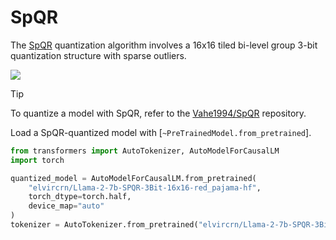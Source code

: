 <!--Copyright 2025 The HuggingFace Team. All rights reserved.

Licensed under the Apache License, Version 2.0 (the "License"); you may not use this file except in compliance with
the License. You may obtain a copy of the License at

http://www.apache.org/licenses/LICENSE-2.0

Unless required by applicable law or agreed to in writing, software distributed under the License is distributed on
an "AS IS" BASIS, WITHOUT WARRANTIES OR CONDITIONS OF ANY KIND, either express or implied. See the License for the
specific language governing permissions and limitations under the License.

⚠️ Note that this file is in Markdown but contain specific syntax for our doc-builder (similar to MDX) that may not be
rendered properly in your Markdown viewer.

-->

# SpQR

The [SpQR]((https://hf.co/papers/2306.03078)) quantization algorithm involves a 16x16 tiled bi-level group 3-bit quantization structure with sparse outliers.

<div class="flex justify-center">
    <img src="https://huggingface.co/datasets/huggingface/documentation-images/resolve/main/transformers/spqr-diagram.png">
</div>

> [!TIP]
> To quantize a model with SpQR, refer to the [Vahe1994/SpQR](https://github.com/Vahe1994/SpQR) repository.

Load a SpQR-quantized model with [`~PreTrainedModel.from_pretrained`].

```python
from transformers import AutoTokenizer, AutoModelForCausalLM
import torch

quantized_model = AutoModelForCausalLM.from_pretrained(
    "elvircrn/Llama-2-7b-SPQR-3Bit-16x16-red_pajama-hf",
    torch_dtype=torch.half,
    device_map="auto"
)
tokenizer = AutoTokenizer.from_pretrained("elvircrn/Llama-2-7b-SPQR-3Bit-16x16-red_pajama-hf")
```
